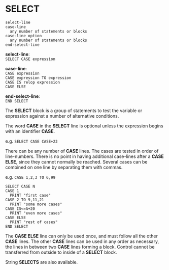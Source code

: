 # SELECT

```
select-line
case-line 
  any number of statements or blocks
case-line option
  any number of statements or blocks
end-select-line
```

**select-line**:  
`SELECT CASE expression`

**case-line**:  
`CASE expression`  
`CASE expression TO expression`  
`CASE IS relop expression`  
`CASE ELSE`

**end-select-line**:  
`END SELECT`

The **SELECT** block is a group of statements to test the variable or expression against a number of alternative conditions.

The word **CASE** in the **SELECT** line is optional unless the expression begins with an identifier **CASE**.

e.g. `SELECT CASE CASE+23`

There can be any number of **CASE** lines. The cases are tested in order of line-numbers. There is no point in having additional case-lines after a **CASE ELSE**, since they cannot normally be reached. Several cases can be combined on one line by separating them with commas.

e.g. `CASE 1,2,3 TO 6,99`

```
SELECT CASE N
CASE 1
  PRINT "first case"
CASE 2 TO 9,11,21
  PRINT "some more cases"
CASE IS<=A+20
  PRINT "even more cases"
CASE ELSE
  PRINT "rest of cases"
END SELECT
```

The **CASE ELSE** line can only be used once, and must follow all the other **CASE** lines. The other **CASE** lines can be used in any order as necessary, the lines in between two **CASE** lines forming a block. Control cannot be transferred from outside to inside of a **SELECT** block.

String **SELECTS** are also available.
